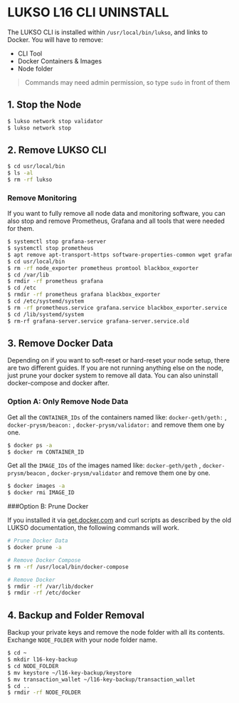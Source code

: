 # LUKSO L16 CLI UNINSTALL

The LUKSO CLI is installed within `/usr/local/bin/lukso`, and links to Docker. You will have to remove:

- CLI Tool
- Docker Containers & Images
- Node folder

> Commands may need admin permission, so type `sudo` in front of them

## 1. Stop the Node

```bash
$ lukso network stop validator
$ lukso network stop
```

## 2. Remove LUKSO CLI

```bash
$ cd usr/local/bin
$ ls -al
$ rm -rf lukso
```

### Remove Monitoring

If you want to fully remove all node data and monitoring software, you can also stop and remove Prometheus, Grafana and all tools that were needed for them.

```bash
$ systemctl stop grafana-server
$ systemctl stop prometheus
$ apt remove apt-transport-https software-properties-common wget grafana-enterprise
$ cd usr/local/bin
$ rm -rf node_exporter prometheus promtool blackbox_exporter
$ cd /var/lib
$ rmdir -rf prometheus grafana
$ cd /etc
$ rmdir -rf prometheus grafana blackbox_exporter
$ cd /etc/systemd/system
$ rm -rf prometheus.service grafana.service blackbox_exporter.service
$ cd /lib/systemd/system
$ rm-rf grafana-server.service grafana-server.service.old
```

## 3. Remove Docker Data

Depending on if you want to soft-reset or hard-reset your node setup, there are two different guides. If you are not running anything else on the node, just prune your docker system to remove all data. You can also uninstall docker-compose and docker after.

### Option A: Only Remove Node Data

Get all the `CONTAINER_IDs` of the containers named like: `docker-geth/geth:` , `docker-prysm/beacon:` , `docker-prysm/validator:` and remove them one by one.

```bash
$ docker ps -a
$ docker rm CONTAINER_ID
```

Get all the `IMAGE_IDs` of the images named like: `docker-geth/geth` , `docker-prysm/beacon` , `docker-prysm/validator` and remove them one by one.

```bash
$ docker images -a
$ docker rmi IMAGE_ID
```

###Option B: Prune Docker

If you installed it via [get.docker.com](https://get.docker.com/) and curl scripts as described by the old LUKSO documentation, the following commands will work.

```bash
# Prune Docker Data
$ docker prune -a

# Remove Docker Compose
$ rm -rf /usr/local/bin/docker-compose

# Remove Docker
$ rmdir -rf /var/lib/docker
$ rmdir -rf /etc/docker
```

## 4. Backup and Folder Removal

Backup your private keys and remove the node folder with all its contents. Exchange `NODE_FOLDER` with your node folder name.

```bash
$ cd ~
$ mkdir l16-key-backup
$ cd NODE_FOLDER
$ mv keystore ~/l16-key-backup/keystore
$ mv transaction_wallet ~/l16-key-backup/transaction_wallet
$ cd ..
$ rmdir -rf NODE_FOLDER
```

